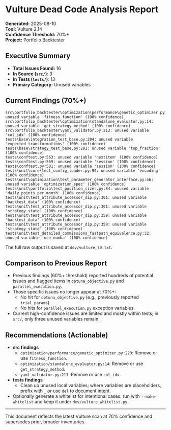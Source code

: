 # Vulture Dead Code Analysis Report

**Generated:** 2025-08-10  
**Tool:** Vulture 2.14  
**Confidence Threshold:** 70%+  
**Project:** Portfolio Backtester

## Executive Summary

- **Total Issues Found:** 16
- **In Source (`src/`)**: 3
- **In Tests (`tests/`)**: 13
- **Primary Category:** Unused variables

## Current Findings (70%+)

```text
src\portfolio_backtester\optimization\performance\genetic_optimizer.py:223: unused variable 'fitness_function' (100% confidence)
src\portfolio_backtester\optimization\standalone_evaluator.py:14: unused variable 'get_strategy_method' (100% confidence)
src\portfolio_backtester\yaml_validator.py:213: unused variable 'col_idx' (100% confidence)
tests\base\integration_test_base.py:204: unused variable 'expected_transformations' (100% confidence)
tests\base\strategy_test_base.py:282: unused variable 'top_fraction' (100% confidence)
tests\conftest.py:563: unused variable 'nextitem' (100% confidence)
tests\conftest.py:569: unused variable 'session' (100% confidence)
tests\conftest.py:581: unused variable 'session' (100% confidence)
tests\unit\core\test_config_loader.py:99: unused variable 'encoding' (100% confidence)
tests\unit\optimization\test_parameter_generator_interface.py:46: unused variable 'optimization_spec' (100% confidence)
tests\unit\portfolio\test_position_sizer.py:84: unused variable 'daily_points_per_month' (100% confidence)
tests\unit\test_attribute_accessor_dip.py:301: unused variable 'backtest_data' (100% confidence)
tests\unit\test_attribute_accessor_dip.py:301: unused variable 'strategy_state' (100% confidence)
tests\unit\test_attribute_accessor_dip.py:359: unused variable 'backtest_data' (100% confidence)
tests\unit\test_attribute_accessor_dip.py:359: unused variable 'strategy_state' (100% confidence)
tests\unit\test_detailed_commissions_fastpath_equivalence.py:32: unused variable 'use_numba' (100% confidence)
```

The full raw output is saved at `dev/vulture_70.txt`.

## Comparison to Previous Report

- Previous findings (60%+ threshold) reported hundreds of potential issues and flagged items in `optuna_objective.py` and `parallel_execution.py`.
- Those specific issues no longer appear at 70%+:
  - No hit for `optuna_objective.py` (e.g., previously reported `trial_params`).
  - No hits for `parallel_execution.py` exception variables.
- Current high-confidence issues are limited and mostly within tests; in `src/`, only three unused variables remain.

## Recommendations (Actionable)

- **src findings**
  - `optimization/performance/genetic_optimizer.py:223`: Remove or use `fitness_function`.
  - `optimization/standalone_evaluator.py:14`: Remove or use `get_strategy_method`.
  - `yaml_validator.py:213`: Remove or use `col_idx`.
- **tests findings**
  - Clean up unused local variables; where variables are placeholders, prefix with `_` or use `del` to document intent.
- Optionally generate a whitelist for intentional cases: run with `--make-whitelist` and keep it under `dev/vulture_whitelist.py`.

---

This document reflects the latest Vulture scan at 70% confidence and supersedes prior, broader inventories.